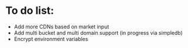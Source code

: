 To do list: 
==========
* Add more CDNs based on market input
* Add multi bucket and multi domain support (in progress via simpledb)
* Encrypt environment variables

